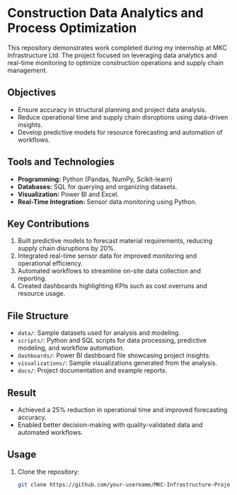 # Construction Data Analytics and Process Optimization
This repository demonstrates work completed during my internship at MKC Infrastructure Ltd. The project focused on leveraging data analytics and real-time monitoring to optimize construction operations and supply chain management.

## Objectives
- Ensure accuracy in structural planning and project data analysis.
- Reduce operational time and supply chain disruptions using data-driven insights.
- Develop predictive models for resource forecasting and automation of workflows.

## Tools and Technologies
- **Programming:** Python (Pandas, NumPy, Scikit-learn)
- **Databases:** SQL for querying and organizing datasets.
- **Visualization:** Power BI and Excel.
- **Real-Time Integration:** Sensor data monitoring using Python.

## Key Contributions
1. Built predictive models to forecast material requirements, reducing supply chain disruptions by 20%.
2. Integrated real-time sensor data for improved monitoring and operational efficiency.
3. Automated workflows to streamline on-site data collection and reporting.
4. Created dashboards highlighting KPIs such as cost overruns and resource usage.

## File Structure
- `data/`: Sample datasets used for analysis and modeling.
- `scripts/`: Python and SQL scripts for data processing, predictive modeling, and workflow automation.
- `dashboards/`: Power BI dashboard file showcasing project insights.
- `visualizations/`: Sample visualizations generated from the analysis.
- `docs/`: Project documentation and example reports.
  
## Result  
- Achieved a 25% reduction in operational time and improved forecasting accuracy.
- Enabled better decision-making with quality-validated data and automated workflows.

## Usage
1. Clone the repository:
   ```bash
   git clone https://github.com/your-username/MKC-Infrastructure-Project.git
